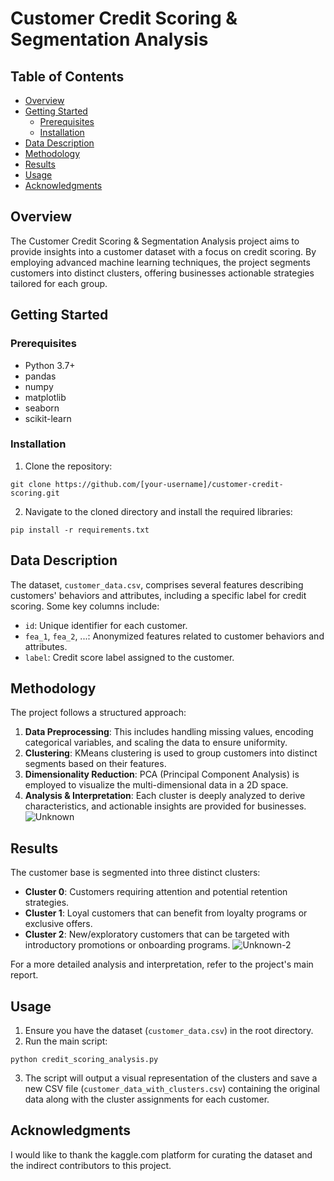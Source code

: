 # Customer Credit Scoring & Segmentation Analysis

## Table of Contents

- [Overview](#overview)
- [Getting Started](#getting-started)
    - [Prerequisites](#prerequisites)
    - [Installation](#installation)
- [Data Description](#data-description)
- [Methodology](#methodology)
- [Results](#results)
- [Usage](#usage)
- [Acknowledgments](#acknowledgments)

## Overview

The Customer Credit Scoring & Segmentation Analysis project aims to provide insights into a customer dataset with a focus on credit scoring. By employing advanced machine learning techniques, the project segments customers into distinct clusters, offering businesses actionable strategies tailored for each group.

## Getting Started

### Prerequisites

- Python 3.7+
- pandas
- numpy
- matplotlib
- seaborn
- scikit-learn

### Installation

1. Clone the repository:
```
git clone https://github.com/[your-username]/customer-credit-scoring.git
```

2. Navigate to the cloned directory and install the required libraries:
```
pip install -r requirements.txt
```

## Data Description

The dataset, `customer_data.csv`, comprises several features describing customers' behaviors and attributes, including a specific label for credit scoring. Some key columns include:

- `id`: Unique identifier for each customer.
- `fea_1`, `fea_2`, ...: Anonymized features related to customer behaviors and attributes.
- `label`: Credit score label assigned to the customer.

## Methodology

The project follows a structured approach:

1. **Data Preprocessing**: This includes handling missing values, encoding categorical variables, and scaling the data to ensure uniformity.
2. **Clustering**: KMeans clustering is used to group customers into distinct segments based on their features.
3. **Dimensionality Reduction**: PCA (Principal Component Analysis) is employed to visualize the multi-dimensional data in a 2D space.
4. **Analysis & Interpretation**: Each cluster is deeply analyzed to derive characteristics, and actionable insights are provided for businesses.
![Unknown](https://github.com/iamirrf/creditscoring/assets/112046597/58cec000-d2ee-4b97-aa2b-d1f9f4920827)


## Results

The customer base is segmented into three distinct clusters:

- **Cluster 0**: Customers requiring attention and potential retention strategies.
- **Cluster 1**: Loyal customers that can benefit from loyalty programs or exclusive offers.
- **Cluster 2**: New/exploratory customers that can be targeted with introductory promotions or onboarding programs.
![Unknown-2](https://github.com/iamirrf/creditscoring/assets/112046597/da4ad496-e29e-4905-8b4c-5564c152583d)

For a more detailed analysis and interpretation, refer to the project's main report.

## Usage

1. Ensure you have the dataset (`customer_data.csv`) in the root directory.
2. Run the main script:
```
python credit_scoring_analysis.py
```
3. The script will output a visual representation of the clusters and save a new CSV file (`customer_data_with_clusters.csv`) containing the original data along with the cluster assignments for each customer.

## Acknowledgments

I would like to thank the kaggle.com platform for curating the dataset and the indirect contributors to this project.
